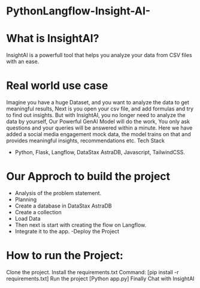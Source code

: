 # PythonLangflow-Insight-AI-
# What is InsightAI?
InsightAI is a powerfull tool that helps you analyze your data from CSV files with an ease.
# Real world use case
Imagine you have a huge Dataset, and you want to analyze the data to get meaningful results, Next is you open your csv file, and add formulas and try to find out insights.
But with InsightAI, you no longer need to analyze the data by yourself, Our Powerful GenAI Model will do the work, You only ask questions and your queries will be answered within a minute.
Here we have added a social media engagement mock data, the model trains on that and provides meaningful insights, recommendations etc.
Tech Stack
- Python, Flask, Langflow, DataStax AstraDB, Javascript, TailwindCSS.
# Our Approch to build the project
- Analysis of the problem statement.
- Planning
- Create a database in DataStax AstraDB
- Create a collection
- Load Data
- Then next is start with creating the flow on Langflow.
- Integrate it to the app.
-Deploy the Project

# How to run the Project:
Clone the project.
Install the requirements.txt Command: [pip install -r requirements.txt]
Run the project [Python app.py]
Finally Chat with InsightAI
